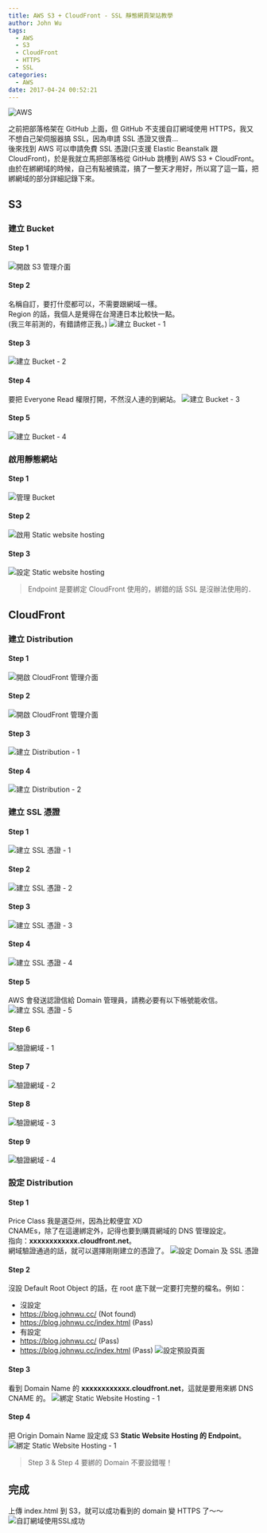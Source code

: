 ```yaml
---
title: AWS S3 + CloudFront - SSL 靜態網頁架站教學
author: John Wu
tags:
  - AWS
  - S3
  - CloudFront
  - HTTPS
  - SSL
categories:
  - AWS
date: 2017-04-24 00:52:21
---
```

![AWS](/images/logo-aws.png)

之前把部落格架在 GitHub 上面，但 GitHub 不支援自訂網域使用 HTTPS，我又不想自己架伺服器搞 SSL，因為申請 SSL 憑證又很貴...  
後來找到 AWS 可以申請免費 SSL 憑證(只支援 Elastic Beanstalk 跟 CloudFront)，於是我就立馬把部落格從 GitHub 跳槽到 AWS S3 + CloudFront。  
由於在綁網域的時候，自己有點被搞混，搞了一整天才用好，所以寫了這一篇，把綁網域的部分詳細記錄下來。

<!-- more -->

## S3

### 建立 Bucket

#### Step 1
![開啟 S3 管理介面](/images/pasted-11.png)

#### Step 2
名稱自訂，要打什麼都可以，不需要跟網域一樣。  
Region 的話，我個人是覺得在台灣連日本比較快一點。  
(我三年前測的，有錯請修正我。)
![建立 Bucket - 1](/images/pasted-60.png)

#### Step 3
![建立 Bucket - 2](/images/pasted-66.png)

#### Step 4
要把 Everyone Read 權限打開，不然沒人連的到網站。
![建立 Bucket - 3](/images/pasted-67.png)

#### Step 5
![建立 Bucket - 4](/images/pasted-68.png)


### 啟用靜態網站
#### Step 1
![管理 Bucket](/images/pasted-70.png)
#### Step 2
![啟用 Static website hosting](/images/pasted-71.png)
#### Step 3
![設定 Static website hosting](/images/pasted-72.png)
> Endpoint 是要綁定 CloudFront 使用的，綁錯的話 SSL 是沒辦法使用的．

## CloudFront
### 建立 Distribution
#### Step 1
![開啟 CloudFront 管理介面](/images/pasted-90.png)
#### Step 2
![開啟 CloudFront 管理介面](/images/pasted-73.png)
#### Step 3
![建立 Distribution - 1](/images/pasted-74.png)
#### Step 4
![建立 Distribution - 2](/images/pasted-75.png)

### 建立 SSL 憑證
#### Step 1
![建立 SSL 憑證 - 1](/images/pasted-80.png)
#### Step 2
![建立 SSL 憑證 - 2](/images/pasted-76.png)
#### Step 3
![建立 SSL 憑證 - 3](/images/pasted-77.png)
#### Step 4
![建立 SSL 憑證 - 4](/images/pasted-78.png)
#### Step 5
AWS 會發送認證信給 Domain 管理員，請務必要有以下帳號能收信。
![建立 SSL 憑證 - 5](/images/pasted-79.png)
#### Step 6
![驗證網域 - 1](/images/pasted-81.png)
#### Step 7
![驗證網域 - 2](/images/pasted-82.png)
#### Step 8
![驗證網域 - 3](/images/pasted-83.png)
#### Step 9
![驗證網域 - 4](/images/pasted-84.png)

### 設定 Distribution
#### Step 1
Price Class 我是選亞州，因為比較便宜 XD  
CNAMEs，除了在這邊綁定外，記得也要到購買網域的 DNS 管理設定。  
指向：**xxxxxxxxxxxx.cloudfront.net**。  
網域驗證通過的話，就可以選擇剛剛建立的憑證了。
![設定 Domain 及 SSL 憑證](/images/pasted-85.png)
#### Step 2
沒設 Default Root Object 的話，在 root 底下就一定要打完整的檔名。例如：
* 沒設定
 * https://blog.johnwu.cc/ (Not found)
 * https://blog.johnwu.cc/index.html (Pass)
* 有設定
 * https://blog.johnwu.cc/ (Pass)
 * https://blog.johnwu.cc/index.html (Pass)
![設定預設頁面](/images/pasted-86.png)
#### Step 3
看到 Domain Name 的 **xxxxxxxxxxxx.cloudfront.net**，這就是要用來綁 DNS CNAME 的。
![綁定 Static Website Hosting - 1](/images/pasted-87.png)
#### Step 4
把 Origin Domain Name 設定成 S3 **Static Website Hosting 的 Endpoint**。
![綁定 Static Website Hosting - 1](/images/pasted-88.png)  

> Step 3 & Step 4 要綁的 Domain 不要設錯喔！

## 完成
上傳 index.html 到 S3，就可以成功看到的 domain 變 HTTPS 了～～
![自訂網域使用SSL成功](/images/pasted-89.png)

